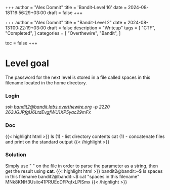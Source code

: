 +++
author = "Alex Domnit"
title = 'Bandit-Level 16'
date = 2024-08-18T16:56:29+03:00
draft = false
+++


+++
author = "Alex Domnit"
title = "Bandit-Level 2"
date = 2024-08-13T00:22:19+03:00
draft = false
description = "Writeup"
tags = [
    "CTF",
    "Completed",
]
categories = [
    "Overthewire",
    "Bandit",
]

toc = false
+++
# Level goal
The password for the next level is stored in a file called spaces in this filename located in the home directory.

### Login
*ssh bandit2@bandit.labs.overthewire.org -p 2220*\
*263JGJPfgU6LtdEvgfWU1XP5yac29mFx*

### Doc
{{< highlight html >}}
ls (1)               - list directory contents
cat (1)              - concatenate files and print on the standard output
{{< /highlight >}}

### Solution
Simply use " " on the file in order to parse the parameter as a string, then get the result using **cat**.
{{< highlight html >}}
bandit2@bandit:~$ ls
spaces in this filename
bandit2@bandit:~$ cat "spaces in this filename"
MNk8KNH3Usiio41PRUEoDFPqfxLPlSmx
{{< /highlight >}}
